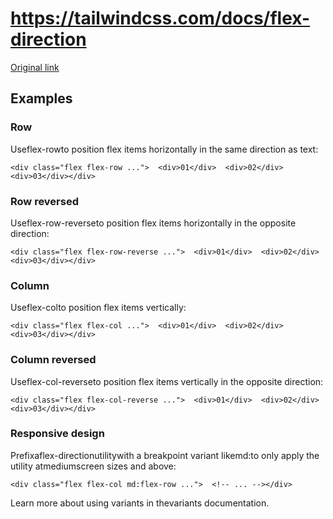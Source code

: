 # https://tailwindcss.com/docs/flex-direction

[Original link](https://tailwindcss.com/docs/flex-direction)

## Examples

### Row

Useflex-rowto position flex items horizontally in the same direction as text:

```
<div class="flex flex-row ...">  <div>01</div>  <div>02</div>  <div>03</div></div>
```

### Row reversed

Useflex-row-reverseto position flex items horizontally in the opposite direction:

```
<div class="flex flex-row-reverse ...">  <div>01</div>  <div>02</div>  <div>03</div></div>
```

### Column

Useflex-colto position flex items vertically:

```
<div class="flex flex-col ...">  <div>01</div>  <div>02</div>  <div>03</div></div>
```

### Column reversed

Useflex-col-reverseto position flex items vertically in the opposite direction:

```
<div class="flex flex-col-reverse ...">  <div>01</div>  <div>02</div>  <div>03</div></div>
```

### Responsive design

Prefixaflex-directionutilitywith a breakpoint variant likemd:to only apply the utility atmediumscreen sizes and above:

```
<div class="flex flex-col md:flex-row ...">  <!-- ... --></div>
```

Learn more about using variants in thevariants documentation.
